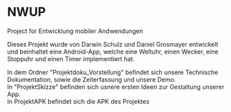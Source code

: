 # NWUP
Project for Entwicklung mobiler Andwendungen

Dieses Projekt wurde von Darwin Schulz und Daniel Grosmayer entwickelt und beinhaltet eine Android-App, welche eine Weltuhr, einen Wecker, eine Stoppuhr und einen Timer implementiert hat.

In dem Ordner "Projektdoku_Vorstellung" befindet sich unsere Technische Dokumentation, sowie die Zeiterfassung und unsere Demo.<br />
In "ProjektSkizze" befinden sich usnere ersten Ideen zur Gestaltung unserer App.<br />
In ProjektAPK befindet sich die APK des Projektes
